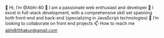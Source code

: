  👋 Hi, I’m @Abhi-80
👀 I am a passionate web enthusiast and developer
🌱 I excel in full-stack development, with a comprehensive skill set spanning both front-end and back-end (specializing in JavaScript technologies)
💞️ I’m looking to collaborate on front end projects
📫 How to reach me abhi80thakur@gmail.com
